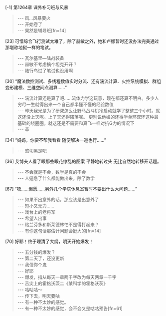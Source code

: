 
[-1] 第1264章 课外补习班与风暴
>--- 风…风暴要火<br>
>--- 开始卷了<br>
>--- 果然是辅导班[fn=14]<br>

[23] 可惜综合飞行测试太难了，除了赫敏之外，她和卢娜暂时还没办法完美通过那堪称地狱一样的笔试。
>--- 瓦尔基里—陆战装备<br>
>--- 赫敏不考虑搞个坦克开开？<br>
>--- 陆行鸟过了笔试也没用啊<br>

[30] “魔法数控测试、多线程数值实时分流、还有湍流计算、火控系统模拟、群组变形建模、三维空间点测算……”
>--- 湍流计算还是算了吧……流体力学这玩意，现在都还算不明白。多少人穷尽一生就得出来一个自己都半懂不懂的经验数值<br>
>--- 昨天我光是为了研究怎么让野马战斗机冷启动就学了整整三个小时。就这还没上天呢。上了天还得降落呢。
更别说他娘的还得学单环双环这种最基础的绕圈圈。就这还是不需要和真飞一样对抗G力的情况下<br>
>--- 草<br>

[34] “妈妈，你要不帮我看看 随便解决一道也行……”
>--- 憨切黑是吧<br>

[36] 艾博夫人看了眼那些眼花缭乱的图案 平静地转过头 无比自然地转移开话题。
>--- 不会就是不会，数学是真的不会<br>
>--- 人逼急了什么都能做出来，除了数学<br>

[67] “唔……但愿……另外几个学院休息室暂时不要出什么大问题……”
>--- 如果不出意外的话，那应该是出意外了<br>
>--- 短小又无力……<br>
>--- 戏台上的老将军<br>
>--- 希望人出事<br>
>--- 格兰芬多和斯莱德林怕不是得打起来？<br>
>--- 有你这句话那估计问题会挺大的[fn=14]<br>

[70] 好耶！终于理清了大纲，明天开始爆发！
>--- 五分钱的爆发？<br>
>--- 第二天了，还没更新<br>
>--- 我信你个鬼<br>
>--- 好耶<br>
>--- 爆发，指从每天一章两千字改为每天两章一千字<br>
>--- 舌尖上的霍格沃茨二《某科学的霍格沃茨》<br>
>--- 咕咕咕～<br>
>--- 传下去，明天要咕<br>
>--- 有一种不太妙的感觉。<br>
>--- 有一种不太妙的感觉，会不会又是咕咕预告[fn=61]<br>
